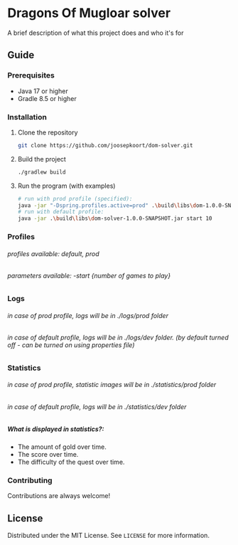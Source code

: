 # Dragons Of Mugloar solver

A brief description of what this project does and who it's for

## Guide

### Prerequisites

- Java 17 or higher
- Gradle 8.5 or higher

### Installation

1. Clone the repository
   ```sh
   git clone https://github.com/joosepkoort/dom-solver.git
   ```
2. Build the project
   ```sh
   ./gradlew build
   ```
3. Run the program (with examples)
   ```sh
   # run with prod profile (specified):
   java -jar "-Dspring.profiles.active=prod" .\build\libs\dom-1.0.0-SNAPSHOT.jar start 2
   # run with default profile:
   java -jar .\build\libs\dom-solver-1.0.0-SNAPSHOT.jar start 10   
   ```

### Profiles
###### profiles available: default, prod
###### parameters available: -start {number of games to play}

### Logs
###### in case of prod profile, logs will be in ./logs/prod folder
###### in case of default profile, logs will be in ./logs/dev folder. (by default turned off - can be turned on using properties file)

### Statistics
###### in case of prod profile, statistic images will be in ./statistics/prod folder
###### in case of default profile, logs will be in ./statistics/dev folder
##### What is displayed in statistics?: 
* The amount of gold over time.
* The score over time.
* The difficulty of the quest over time.

### Contributing

Contributions are always welcome!

## License

Distributed under the MIT License. See `LICENSE` for more information.